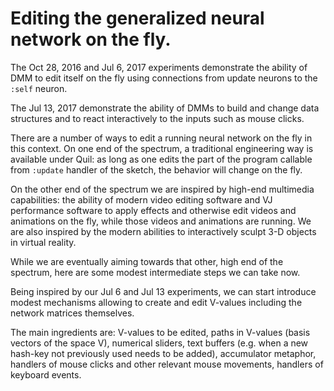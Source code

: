 # Editing the generalized neural network on the fly.

The Oct 28, 2016 and Jul 6, 2017 experiments demonstrate
the ability of DMM to edit itself on the fly using
connections from update neurons to the `:self` neuron.

The Jul 13, 2017 demonstrate the ability of DMMs to
build and change data structures and to react interactively
to the inputs such as mouse clicks.

There are a number of ways to edit a running neural network
on the fly in this context. On one end of the spectrum, a traditional
engineering way is available under Quil: as long as one edits
the part of the program callable from `:update` handler of
the sketch, the behavior will change on the fly.

On the other end of the spectrum we are inspired by high-end multimedia
capabilities: the ability of modern video editing software and
VJ performance software to apply effects and otherwise
edit videos and animations on the fly, while those videos
and animations are running. We are also inspired by the
modern abilities to interactively sculpt 3-D objects in
virtual reality.

While we are eventually aiming towards that other, high end of the spectrum,
here are some modest intermediate steps we can take now.

Being inspired by our Jul 6 and Jul 13 experiments, we
can start introduce modest mechanisms allowing to create
and edit V-values including the network matrices themselves.

The main ingredients are: V-values to be edited, paths in
V-values (basis vectors of the space V), numerical sliders,
text buffers (e.g. when a new hash-key not previously used
needs to be added), accumulator metaphor, handlers of
mouse clicks and other relevant mouse movements, handlers
of keyboard events.
